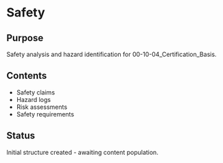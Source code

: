# Safety

## Purpose
Safety analysis and hazard identification for 00-10-04_Certification_Basis.

## Contents
- Safety claims
- Hazard logs
- Risk assessments
- Safety requirements

## Status
Initial structure created - awaiting content population.
